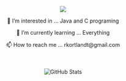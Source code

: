 <p align="center">
<img src="https://capsule-render.vercel.app/api?type=venom&height=300&color=0:2A7B9B,100:57C785&text=Rkortlandt&textBg=false&desc=everything%20is%20fine...&descAlign=67&descAlignY=61&animation=fadeIn&fontColor=ffffff"/></img>

<div align="center">
<p> 👀 I’m interested in ... Java and C programing </p>
<p> 🌱 I’m currently learning ... Everything </p>
<p> 📫 How to reach me ... rkortlandt@gmail.com </p>
<div/>
<br>
<br>
  <img src="https://github-readme-stats.vercel.app/api?username=Rkortlandt&show_icons=true&theme=merko&hide_boarder=true" alt="GitHub Stats" />
</p>


